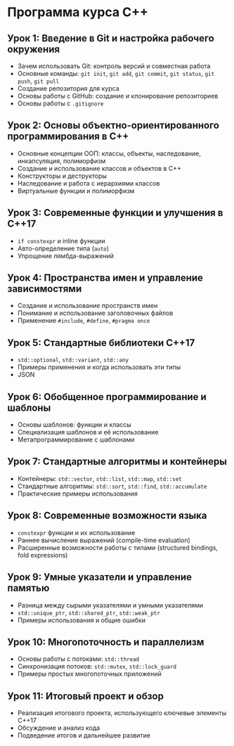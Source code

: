 # Программа курса C++

## Урок 1: Введение в Git и настройка рабочего окружения
- Зачем использовать Git: контроль версий и совместная работа
- Основные команды: `git init`, `git add`, `git commit`, `git status`, `git push`, `git pull`
- Создание репозитория для курса
- Основы работы с GitHub: создание и клонирование репозиториев
- Основы работы с `.gitignore`

## Урок 2: Основы объектно-ориентированного программирования в C++
- Основные концепции ООП: классы, объекты, наследование, инкапсуляция, полиморфизм
- Создание и использование классов и объектов в C++
- Конструкторы и деструкторы
- Наследование и работа с иерархиями классов
- Виртуальные функции и полиморфизм

## Урок 3: Современные функции и улучшения в C++17
- `if constexpr` и inline функции
- Авто-определение типа (`auto`)
- Упрощение лямбда-выражений

## Урок 4: Пространства имен и управление зависимостями
- Создание и использование пространств имен
- Понимание и использование заголовочных файлов
- Применение `#include`, `#define`, `#pragma once`

## Урок 5: Стандартные библиотеки C++17
- `std::optional`, `std::variant`, `std::any`
- Примеры применения и когда использовать эти типы
- JSON

## Урок 6: Обобщенное программирование и шаблоны
- Основы шаблонов: функции и классы
- Специализация шаблонов и её использование
- Метапрограммирование с шаблонами

## Урок 7: Стандартные алгоритмы и контейнеры
- Контейнеры: `std::vector`, `std::list`, `std::map`, `std::set`
- Стандартные алгоритмы: `std::sort`, `std::find`, `std::accumulate`
- Практические примеры использования

## Урок 8: Современные возможности языка
- `constexpr` функции и их использование
- Раннее вычисление выражений (compile-time evaluation)
- Расширенные возможности работы с типами (structured bindings, fold expressions)

## Урок 9: Умные указатели и управление памятью
- Разница между сырыми указателями и умными указателями
- `std::unique_ptr`, `std::shared_ptr`, `std::weak_ptr`
- Примеры использования и общие ошибки

## Урок 10: Многопоточность и параллелизм
- Основы работы с потоками: `std::thread`
- Синхронизация потоков: `std::mutex`, `std::lock_guard`
- Примеры простых многопоточных приложений

## Урок 11: Итоговый проект и обзор
- Реализация итогового проекта, использующего ключевые элементы C++17
- Обсуждение и анализ кода
- Подведение итогов и дальнейшее развитие
